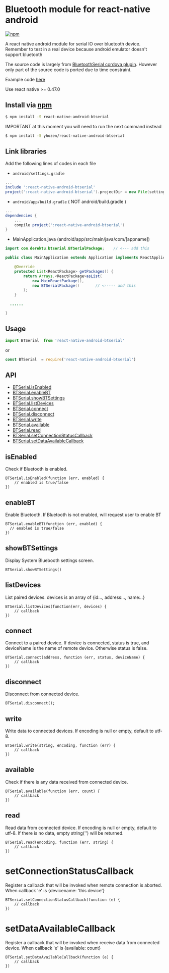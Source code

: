 # Bluetooth module for react-native android
[![npm](https://img.shields.io/npm/dm/localeval.svg)](derektu/react-native-android-btserial)

A react native android module for serial IO over bluetooth device. Remember to test in a real device because android emulator doesn't support bluetooth

The source code is largely from [BluetoothSerial cordova plugin](https://github.com/don/BluetoothSerial).
However only part of the source code is ported due to time constraint.

Example code [here](https://github.com/Yhozen/RN-BTExample)

Use react native >= 0.47.0 

## Install via [npm](https://npmjs.com)

```sh
$ npm install -S react-native-android-btserial
```
IMPORTANT at this moment you will need to run the next command instead
```sh
$ npm install -S yhozen/react-native-android-btserial
```
 
## Link libraries
Add the following lines of codes in each file
* `android/settings.gradle`

```gradle
...
include ':react-native-android-btserial'
project(':react-native-android-btserial').projectDir = new File(settingsDir, '../node_modules/react-native-android-btserial')
```

* `android/app/build.gradle` ( NOT android/build.gradle ) 

```gradle
...
dependencies {
    ...
    compile project(':react-native-android-btserial')
}
```


* MainApplication.java (android/app/src/main/java/com/[appname])

```java
import com.derektu.btserial.BTSerialPackage;    // <--- add this

public class MainApplication extends Application implements ReactApplication {

    @Override
    protected List<ReactPackage> getPackages() {
        return Arrays.<ReactPackage>asList(
            new MainReactPackage(),
            new BTSerialPackage()       // <----- and this
        );
    }

  ......

}
```

## Usage

```js
import BTSerial  from 'react-native-android-btserial'
```
or

```js
const BTSerial  = require('react-native-android-btserial')
```


## API

- [BTSerial.isEnabled](#isEnabled)
- [BTSerial.enableBT](#enableBT)
- [BTSerial.showBTSettings](#showBTSettings)
- [BTSerial.listDevices](#listDevices)
- [BTSerial.connect](#connect)
- [BTSerial.disconnect](#disconnect)
- [BTSerial.write](#write)
- [BTSerial.available](#available)
- [BTSerial.read](#read)
- [BTSerial.setConnectionStatusCallback](#setConnectionStatusCallback)
- [BTSerial.setDataAvailableCallback](#setDataAvailableCallback)


## isEnabled

Check if Bluetooth is enabled.

    BTSerial.isEnabled(function (err, enabled) {
        // enabled is true/false
    })

## enableBT

Enable Bluetooth. If Bluetooth is not enabled, will request user to enable BT

    BTSerial.enableBT(function (err, enabled) {
      // enabled is true/false
    })

## showBTSettings

Display System Bluebooth settings screen.

    BTSerial.showBTSettings()

## listDevices

List paired devices. devices is an array of {id:.., address:.., name:..}

    BTSerial.listDevices(function(err, devices) {
        // callback
    })

## connect

Connect to a paired device. If device is connected, status is true, and deviceName is the
name of remote device. Otherwise status is false.

    BTSerial.connect(address, function (err, status, deviceName) {
        // callback
    })

## disconnect

Disconnect from connected device.

    BTSerial.disconnect();

## write

Write data to connected devices. If encoding is null or empty, default to utf-8.

    BTSerial.write(string, encoding, function (err) {
        // callback
    })

## available

Check if there is any data received from connected device.

    BTSerial.available(function (err, count) {
        // callback
    })

## read

Read data from connected device. If encoding is null or empty, default to utf-8.
If there is no data, empty string('') will be returned.

    BTSerial.read(encoding, function (err, string) {
        // callback
    })

# setConnectionStatusCallback

Register a callback that will be invoked when remote connection is aborted. When callback 'e' is
{devicename: 'this device'}

    BTSerial.setConnectionStatusCallback(function (e) {
        // callback
    })

# setDataAvailableCallback

Register a callback that will be invoked when receive data from connected device. When callback 'e' is
{available: count}

    BTSerial.setDataAvailableCallback(function (e) {
        // callback
    })
